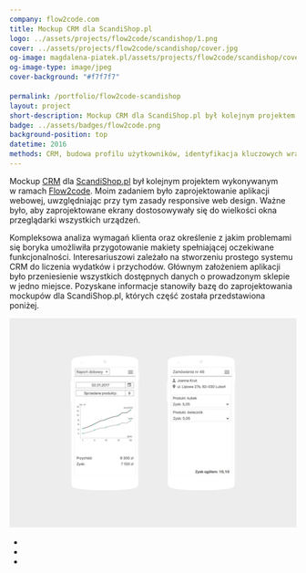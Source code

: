 ```yaml
---
company: flow2code.com
title: Mockup CRM dla ScandiShop.pl
logo: ../assets/projects/flow2code/scandishop/1.png
cover: ../assets/projects/flow2code/scandishop/cover.jpg
og-image: magdalena-piatek.pl/assets/projects/flow2code/scandishop/cover.jpg
og-image-type: image/jpeg
cover-background: "#f7f7f7"

permalink: /portfolio/flow2code-scandishop
layout: project
short-description: Mockup CRM dla ScandiShop.pl był kolejnym projektem wykonywanym w ramach Flow2code
badge: ../assets/badges/flow2code.png
background-position: top
datetime: 2016
methods: CRM, budowa profilu użytkowników, identyfikacja kluczowych wrażeń, prototypowanie, strukturyzacja, projektowanie hierarchii, wartościowanie, porządek elementów
---
```


Mockup <a target="_blank" href="https://flow2code.com/systems/scandishop/auth/login">CRM</a> dla <a target="_blank" href="https://www.scandishop.pl/">ScandiShop.pl</a> był kolejnym projektem wykonywanym w&nbsp;ramach <a target="_blank" href="https://flow2code.com/">Flow2code</a>. Moim zadaniem było zaprojektowanie aplikacji webowej, uwzględniając przy tym zasady responsive web design. Ważne było, aby zaprojektowane ekrany dostosowywały się do wielkości okna przeglądarki wszystkich urządzeń.

Kompleksowa analiza wymagań klienta oraz określenie z&nbsp;jakim problemami się boryka umożliwiła przygotowanie makiety spełniającej oczekiwane funkcjonalności. Interesariuszowi zależało na stworzeniu prostego systemu CRM do liczenia wydatków i&nbsp;przychodów. Głównym założeniem aplikacji było przeniesienie wszystkich dostępnych danych o&nbsp;prowadzonym sklepie w&nbsp;jedno miejsce. Pozyskane informacje stanowiły bazę do zaprojektowania mockupów dla ScandiShop.pl, których część została przedstawiona poniżej.

<div class="project-image">
	<img class="item" src="../assets/projects/flow2code/scandishop/0.jpg" href="../assets/projects/flow2code/scandishop/0.jpg" />
</div>
<ul class="gallery">
	<li class="item" href="../assets/projects/flow2code/scandishop/1.jpg" style="background-image: url(../assets/projects/flow2code/scandishop/1.jpg);"></li>
	<li class="item" href="../assets/projects/flow2code/scandishop/2.jpg" style="background-image: url(../assets/projects/flow2code/scandishop/2.jpg);"></li>
	<li class="item" href="../assets/projects/flow2code/scandishop/3.jpg" style="background-image: url(../assets/projects/flow2code/scandishop/3.jpg);"></li>
</ul>
